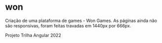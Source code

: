 # won

Criação de uma plataforma de games - Won Games.
As páginas ainda não são responsivas, foram feitas travadas em 1440px por 666px.

Projeto Trilha Angular 2022
